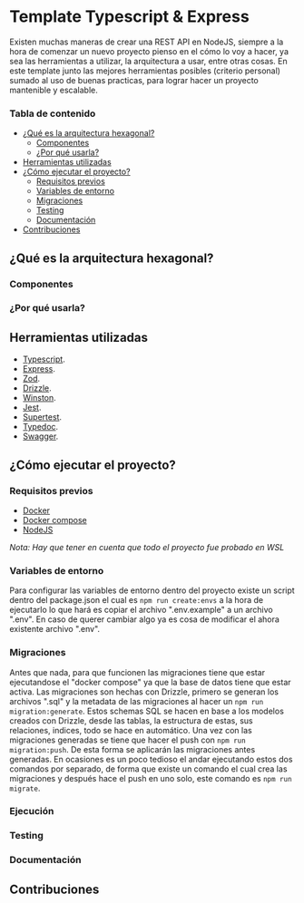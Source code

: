 # Template Typescript & Express
Existen muchas maneras de crear una REST API en NodeJS, siempre a la hora de comenzar un nuevo proyecto pienso en el cómo lo voy a hacer, ya sea las herramientas a utilizar, la arquitectura a usar, entre otras cosas. En este template junto las mejores herramientas posibles (criterio personal) sumado al uso de buenas practicas, para lograr hacer un proyecto mantenible y escalable.

### Tabla de contenido
- [¿Qué es la arquitectura hexagonal?](#qué-es-la-arquitectura-hexagonal)
  - [Componentes](#componentes)
  - [¿Por qué usarla?](#por-qué-usarla)
- [Herramientas utilizadas](#herramientas-utilizadas)
- [¿Cómo ejecutar el proyecto?](#cómo-ejecutar-el-proyecto)
  - [Requisitos previos](#requisitos-previos)
  - [Variables de entorno](#variables-de-entorno)
  - [Migraciones](#migraciones)
  - [Testing](#testing)
  - [Documentación](#documentación)
- [Contribuciones](#contribuciones)

## ¿Qué es la arquitectura hexagonal?

### Componentes

### ¿Por qué usarla?

## Herramientas utilizadas
- [Typescript](https://www.typescriptlang.org/docs/). 
- [Express](https://expressjs.com).
- [Zod](https://zod.dev).
- [Drizzle](https://orm.drizzle.team/docs/overview).
- [Winston](https://www.npmjs.com/package/winston).
- [Jest](https://jestjs.io/docs/getting-started).
- [Supertest](https://www.npmjs.com/package/supertest).
- [Typedoc](https://typedoc.org/guides/installation/).
- [Swagger](https://www.npmjs.com/package/swagger-jsdoc).

## ¿Cómo ejecutar el proyecto?
### Requisitos previos
- [Docker](https://docs.docker.com/install/)
- [Docker compose](https://docs.docker.com/compose/install/)
- [NodeJS](https://nodejs.org/en/download/package-manager)

*Nota: Hay que tener en cuenta que todo el proyecto fue probado en WSL*

### Variables de entorno
Para configurar las variables de entorno dentro del proyecto existe un script dentro del package.json el cual es `npm run create:envs` a la hora de ejecutarlo lo que hará es copiar el archivo ".env.example" a un archivo ".env". En caso de querer cambiar algo ya es cosa de modificar el ahora existente archivo ".env".

### Migraciones
Antes que nada, para que funcionen las migraciones tiene que estar ejecutandose el "docker compose" ya que la base de datos tiene que estar activa.
Las migraciones son hechas con Drizzle, primero se generan los archivos ".sql" y la metadata de las migraciones al hacer un `npm run migration:generate`. Estos schemas SQL se hacen en base a los modelos creados con Drizzle, desde las tablas, la estructura de estas, sus relaciones, indices, todo se hace en automático.
Una vez con las migraciones generadas se tiene que hacer el push con `npm run migration:push`. De esta forma se aplicarán las migraciones antes generadas.
En ocasiones es un poco tedioso el andar ejecutando estos dos comandos por separado, de forma que existe un comando el cual crea las migraciones y después hace el push en uno solo, este comando es `npm run migrate`.

### Ejecución

### Testing

### Documentación

## Contribuciones